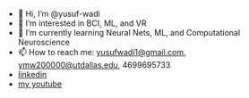 - 👋 Hi, I’m @yusuf-wadi
- 👀 I’m interested in BCI, ML, and VR
- 🌱 I’m currently learning Neural Nets, ML, and Computational Neuroscience
- 📫 How to reach me: yusufwadi1@gmail.com, ymw200000@utdallas.edu, 4699695733
- [linkedin](https://www.linkedin.com/in/yusuf-wadi/)
- [my youtube](https://www.youtube.com/channel/UCAuh281iFil8t1jYVkcRUTg)
<!---
waedi-wave/waedi-wave is a ✨ special ✨ repository because its `README.md` (this file) appears on your GitHub profile.
You can click the Preview link to take a look at your changes.
--->
